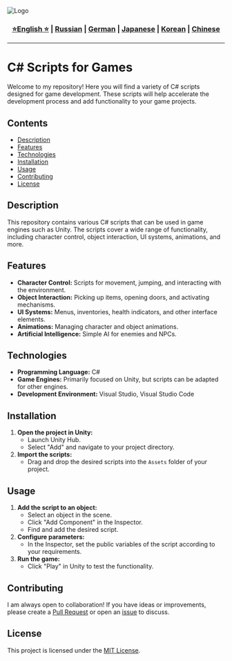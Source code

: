 ![Logo](https://github.com/Solrikk/C#ScriptsforGames/blob/main/assets/OpenCV%20-%20result/bee.jpg)

<div align="center">
  <h3>
    <a href="https://github.com/Solrikk/C# Scripts for Games/blob/main/README.md">⭐English ⭐</a> |
    <a href="https://github.com/Solrikk/C# Scripts for Games/blob/main/docs/readme/README_RU.md">Russian</a> |
    <a href="https://github.com/Solrikk/C# Scripts for Games/blob/main/docs/readme/README_GE.md">German</a> |
    <a href="https://github.com/Solrikk/C# Scripts for Games/blob/main/docs/readme//README_JP.md">Japanese</a> |
    <a href="https://github.com/Solrikk/C# Scripts for Games/blob/main/docs/readme/README_KR.md">Korean</a> |
    <a href="https://github.com/Solrikk/C# Scripts for Games/blob/main/docs/readme/README_CN.md">Chinese</a>
  </h3>
</div>

-----------------

# C# Scripts for Games

Welcome to my repository! Here you will find a variety of C# scripts designed for game development. These scripts will help accelerate the development process and add functionality to your game projects.

## Contents

- [Description](#description)
- [Features](#features)
- [Technologies](#technologies)
- [Installation](#installation)
- [Usage](#usage)
- [Contributing](#contributing)
- [License](#license)

## Description

This repository contains various C# scripts that can be used in game engines such as Unity. The scripts cover a wide range of functionality, including character control, object interaction, UI systems, animations, and more.

## Features

- **Character Control:** Scripts for movement, jumping, and interacting with the environment.
- **Object Interaction:** Picking up items, opening doors, and activating mechanisms.
- **UI Systems:** Menus, inventories, health indicators, and other interface elements.
- **Animations:** Managing character and object animations.
- **Artificial Intelligence:** Simple AI for enemies and NPCs.

## Technologies

- **Programming Language:** C#
- **Game Engines:** Primarily focused on Unity, but scripts can be adapted for other engines.
- **Development Environment:** Visual Studio, Visual Studio Code

## Installation

1. **Open the project in Unity:**
   - Launch Unity Hub.
   - Select "Add" and navigate to your project directory.
2. **Import the scripts:**
   - Drag and drop the desired scripts into the `Assets` folder of your project.

## Usage

1. **Add the script to an object:**
   - Select an object in the scene.
   - Click "Add Component" in the Inspector.
   - Find and add the desired script.
2. **Configure parameters:**
   - In the Inspector, set the public variables of the script according to your requirements.
3. **Run the game:**
   - Click "Play" in Unity to test the functionality.

## Contributing

I am always open to collaboration! If you have ideas or improvements, please create a [Pull Request](https://github.com/your-username/your-repository/pulls) or open an [issue](https://github.com/your-username/your-repository/issues) to discuss.

## License

This project is licensed under the [MIT License](LICENSE).
